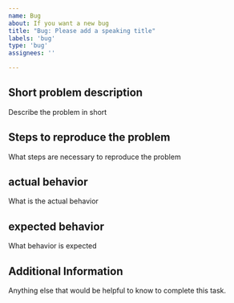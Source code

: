 ```yaml
---
name: Bug
about: If you want a new bug
title: "Bug: Please add a speaking title"
labels: 'bug'
type: 'bug'
assignees: ''

---
```


## Short problem description
Describe the problem in short

## Steps to reproduce the problem
What steps are necessary to reproduce the problem

## actual behavior
What is the actual behavior

## expected behavior
What behavior is expected

## Additional Information
Anything else that would be helpful to know to complete this task.